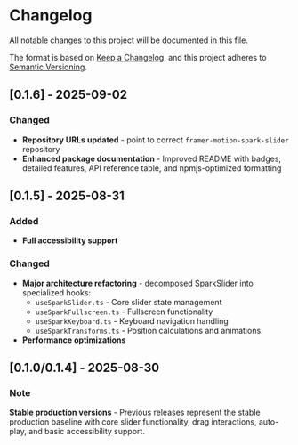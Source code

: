 # Changelog

All notable changes to this project will be documented in this file.

The format is based on [Keep a Changelog](https://keepachangelog.com/en/1.0.0/),
and this project adheres to [Semantic Versioning](https://semver.org/spec/v2.0.0.html).

## [0.1.6] - 2025-09-02

### Changed

- **Repository URLs updated** - point to correct `framer-motion-spark-slider` repository
- **Enhanced package documentation** - Improved README with badges, detailed features, API reference table, and npmjs-optimized formatting

## [0.1.5] - 2025-08-31

### Added

- **Full accessibility support**

### Changed

- **Major architecture refactoring** - decomposed SparkSlider into specialized hooks:
  - `useSparkSlider.ts` - Core slider state management
  - `useSparkFullscreen.ts` - Fullscreen functionality
  - `useSparkKeyboard.ts` - Keyboard navigation handling
  - `useSparkTransforms.ts` - Position calculations and animations
- **Performance optimizations**

## [0.1.0/0.1.4] - 2025-08-30

### Note

**Stable production versions** - Previous releases represent the stable production baseline with core slider functionality, drag interactions, auto-play, and basic accessibility support.
